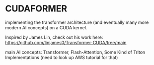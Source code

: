 # CUDAFORMER 
implementing the transformer architecture (and eventually many more modern AI concepts) on a CUDA kernel.  

Inspired by James Lin, check out his work here: https://github.com/linjames0/Transformer-CUDA/tree/main 

main AI concepts: Transformer, Flash-Attention, Some Kind of Triton Implementations (need to look up AWS tutorial for that)
